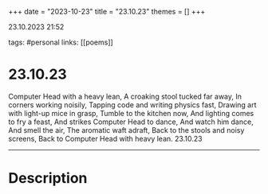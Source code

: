 +++
date = "2023-10-23"
title = "23.10.23"
themes = []
+++

23.10.2023 21:52

tags: #personal
links: [[poems]]

# 23.10.23

Computer Head with a heavy lean,
A croaking stool tucked far away,
In corners working noisily,
Tapping code and writing physics fast,
Drawing art with light-up mice in grasp,
Tumble to the kitchen now,
And lighting comes to fry a feast,
And strikes Computer Head to dance,
And watch him dance,
And smell the air,
The aromatic waft adraft,
Back to the stools and noisy screens,
Back to Computer Head with heavy lean.
23.10.23

---

# Description

